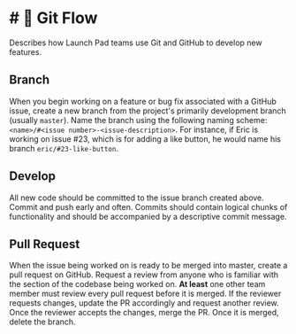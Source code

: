 # # 🛶 Git Flow
Describes how Launch Pad teams use Git and GitHub to develop new features.

## Branch
When you begin working on a feature or bug fix associated with a GitHub issue, create a new branch from the project's primarily development branch (usually `master`). Name the branch using the following naming scheme: `<name>/#<issue number>-<issue-description>`. For instance, if Eric is working on issue #23, which is for adding a like button, he would name his branch `eric/#23-like-button`.

## Develop
All new code should be committed to the issue branch created above. Commit and push early and often. Commits should contain logical chunks of functionality and should be accompanied by a descriptive commit message.

## Pull Request
When the issue being worked on is ready to be merged into master, create a pull request on GitHub. Request a review from anyone who is familiar with the section of the codebase being worked on. **At least** one other team member must review every pull request before it is merged. If the reviewer requests changes, update the PR accordingly and request another review. Once the reviewer accepts the changes, merge the PR. Once it is merged, delete the branch.
